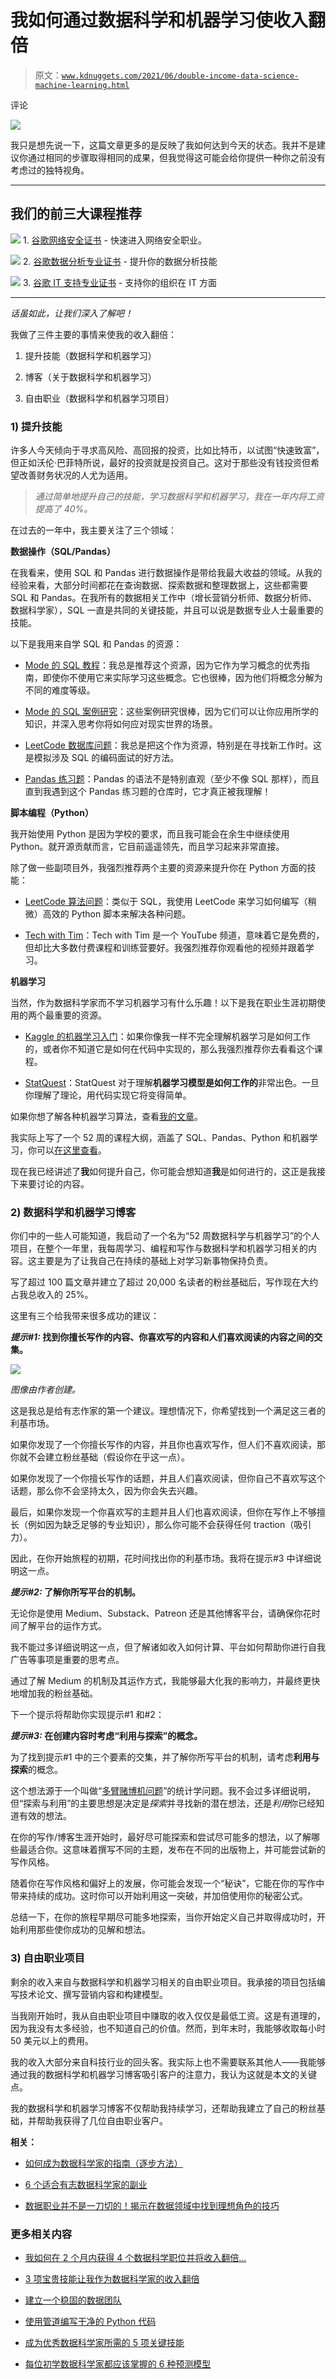 # 我如何通过数据科学和机器学习使收入翻倍

> 原文：[`www.kdnuggets.com/2021/06/double-income-data-science-machine-learning.html`](https://www.kdnuggets.com/2021/06/double-income-data-science-machine-learning.html)

评论

![](img/5685018b489c751b3b316e3068928cfd.png)

我只是想先说一下，这篇文章更多的是反映了我如何达到今天的状态。我并不是建议你通过相同的步骤取得相同的成果，但我觉得这可能会给你提供一种你之前没有考虑过的独特视角。

* * *

## 我们的前三大课程推荐

![](img/0244c01ba9267c002ef39d4907e0b8fb.png) 1\. [谷歌网络安全证书](https://www.kdnuggets.com/google-cybersecurity) - 快速进入网络安全职业。

![](img/e225c49c3c91745821c8c0368bf04711.png) 2\. [谷歌数据分析专业证书](https://www.kdnuggets.com/google-data-analytics) - 提升你的数据分析技能

![](img/0244c01ba9267c002ef39d4907e0b8fb.png) 3\. [谷歌 IT 支持专业证书](https://www.kdnuggets.com/google-itsupport) - 支持你的组织在 IT 方面

* * *

*话虽如此，让我们深入了解吧！*

我做了三件主要的事情来使我的收入翻倍：

1.  提升技能（数据科学和机器学习）

1.  博客（关于数据科学和机器学习）

1.  自由职业（数据科学和机器学习项目）

### 1) 提升技能

许多人今天倾向于寻求高风险、高回报的投资，比如比特币，以试图“快速致富”，但正如沃伦·巴菲特所说，最好的投资就是投资自己。这对于那些没有钱投资但希望改善财务状况的人尤为适用。

> *通过简单地提升自己的技能，学习数据科学和机器学习，我在一年内将工资提高了 40%。*

在过去的一年中，我主要关注了三个领域：

**数据操作（SQL/Pandas）**

在我看来，使用 SQL 和 Pandas 进行数据操作是带给我最大收益的领域。从我的经验来看，大部分时间都花在查询数据、探索数据和整理数据上，这些都需要 SQL 和 Pandas。在我所有的数据相关工作中（增长营销分析师、数据分析师、数据科学家），SQL 一直是共同的关键技能，并且可以说是数据专业人士最重要的技能。

以下是我用来自学 SQL 和 Pandas 的资源：

+   [Mode 的 SQL 教程](https://mode.com/sql-tutorial/introduction-to-sql/)：我总是推荐这个资源，因为它作为学习概念的优秀指南，即使你不使用它来实际学习这些概念。它也很棒，因为他们将概念分解为不同的难度等级。

+   [Mode 的 SQL 案例研究](https://mode.com/sql-tutorial/a-drop-in-user-engagement/)：这些案例研究很棒，因为它们可以让你应用所学的知识，并深入思考你将如何应对现实世界的场景。

+   [LeetCode 数据库问题](https://leetcode.com/problemset/database/)：我总是把这个作为资源，特别是在寻找新工作时。这是模拟涉及 SQL 的编码面试的好方法。

+   [Pandas 练习题](https://github.com/guipsamora/pandas_exercises)：Pandas 的语法不是特别直观（至少不像 SQL 那样），而且直到我遇到这个 Pandas 练习题的仓库时，它才真正被我理解！

**脚本编程（Python）**

我开始使用 Python 是因为学校的要求，而且我可能会在余生中继续使用 Python。就开源贡献而言，它目前遥遥领先，而且学习起来非常直接。

除了做一些副项目外，我强烈推荐两个主要的资源来提升你在 Python 方面的技能：

+   [LeetCode 算法问题](https://leetcode.com/problemset/algorithms/)：类似于 SQL，我使用 LeetCode 来学习如何编写（稍微）高效的 Python 脚本来解决各种问题。

+   [Tech with Tim](https://www.youtube.com/channel/UC4JX40jDee_tINbkjycV4Sg)：Tech with Tim 是一个 YouTube 频道，意味着它是免费的，但却比大多数付费课程和训练营要好。我强烈推荐你观看他的视频并跟着学习。

**机器学习**

当然，作为数据科学家而不学习机器学习有什么乐趣！以下是我在职业生涯初期使用的两个最重要的资源。

+   [Kaggle 的机器学习入门](https://www.kaggle.com/learn/intro-to-machine-learning)：如果你像我一样不完全理解机器学习是如何工作的，或者你不知道它是如何在代码中实现的，那么我强烈推荐你去看看这个课程。

+   [StatQuest](https://www.youtube.com/channel/UCtYLUTtgS3k1Fg4y5tAhLbw)：StatQuest 对于理解**机器学习模型是如何工作的**非常出色。一旦你理解了理论，用代码实现它将变得简单。

如果你想了解各种机器学习算法，查看[我的文章](https://towardsdatascience.com/all-machine-learning-algorithms-you-should-know-in-2021-2e357dd494c7)。

我实际上写了一个 52 周的课程大纲，涵盖了 SQL、Pandas、Python 和机器学习，你可以[在这里查看](https://towardsdatascience.com/a-complete-52-week-curriculum-to-become-a-data-scientist-in-2021-2b5fc77bd160)。

现在我已经讲述了**我**如何提升自己，你可能会想知道**我**是如何进行的，这正是我接下来要讨论的内容。

### 2) 数据科学和机器学习博客

你们中的一些人可能知道，我启动了一个名为“52 周数据科学与机器学习”的个人项目，在整个一年里，我每周学习、编程和写作与数据科学和机器学习相关的内容。这主要是为了让我自己在持续的基础上对学习新事物保持负责。

写了超过 100 篇文章并建立了超过 20,000 名读者的粉丝基础后，写作现在大约占我总收入的 25%。

这里有三个给我带来很多成功的建议：

***提示#1:* 找到你擅长写作的内容、你喜欢写的内容和人们喜欢阅读的内容之间的交集。**

![](img/09d28c9c6db423bedd2912deaa7648fc.png)

*图像由作者创建。*

这是我总是给有志作家的第一个建议。理想情况下，你希望找到一个满足这三者的利基市场。

如果你发现了一个你擅长写作的内容，并且你也喜欢写作，但人们不喜欢阅读，那你就不会建立粉丝基础（假设你在乎这一点）。

如果你发现了一个你擅长写作的话题，并且人们喜欢阅读，但你自己不喜欢写这个话题，那么你不会坚持太久，因为你会失去兴趣。

最后，如果你发现一个你喜欢写的主题并且人们也喜欢阅读，但你在写作上不够擅长（例如因为缺乏足够的专业知识），那么你可能不会获得任何 traction（吸引力）。

因此，在你开始旅程的初期，花时间找出你的利基市场。我将在提示#3 中详细说明这一点。

***提示#2:* 了解你所写平台的机制。**

无论你是使用 Medium、Substack、Patreon 还是其他博客平台，请确保你花时间了解平台的运作方式。

我不能过多详细说明这一点，但了解诸如收入如何计算、平台如何帮助你进行自我广告等事项是重要的思考点。

通过了解 Medium 的机制及其运作方式，我能够最大化我的影响力，并最终更快地增加我的粉丝基础。

下一个提示将帮助你实现提示#1 和#2：

***提示#3:* 在创建内容时考虑“利用与探索”的概念。**

为了找到提示#1 中的三个要素的交集，并了解你所写平台的机制，请考虑**利用与探索**的概念。

这个想法源于一个叫做“[多臂赌博机问题](https://en.wikipedia.org/wiki/Multi-armed_bandit)”的统计学问题。我不会过多详细说明，但“探索与利用”的主要思想是决定是*探索*并寻找新的潜在想法，还是*利用*你已经知道有效的想法。

在你的写作/博客生涯开始时，最好尽可能探索和尝试尽可能多的想法，以了解哪些最适合你。这意味着撰写不同的主题，发布在不同的出版物上，并可能尝试新的写作风格。

随着你在写作风格和偏好上的发展，你可能会发现一个“秘诀”，它能在你的写作中带来持续的成功。这时你可以开始利用这一突破，并加倍使用你的秘密公式。

总结一下，在你的旅程早期尽可能多地探索，当你开始定义自己并取得成功时，开始利用那些使你成功的见解和想法。

### 3) 自由职业项目

剩余的收入来自与数据科学和机器学习相关的自由职业项目。我承接的项目包括编写技术论文、撰写营销内容和构建模型。

当我刚开始时，我从自由职业项目中赚取的收入仅仅是最低工资。这是有道理的，因为我没有太多经验，也不知道自己的价值。然而，到年末时，我能够收取每小时 50 美元以上的费用。

我的收入大部分来自科技行业的回头客。我实际上也不需要联系其他人——我能够通过我的数据科学和机器学习博客吸引客户的注意力，我认为这就是本文的关键点。

我的数据科学和机器学习博客不仅帮助我持续学习，还帮助我建立了自己的粉丝基础，并帮助我获得了几位自由职业客户。

**相关：**

+   [如何成为数据科学家的指南（逐步方法）](https://www.kdnuggets.com/2021/05/guide-become-data-scientist.html)

+   [6 个适合有志数据科学家的副业](https://www.kdnuggets.com/2021/05/6-side-hustles-data-scientist.html)

+   [数据职业并不是一刀切的！揭示在数据领域中找到理想角色的技巧](https://www.kdnuggets.com/2021/04/data-careers-not-one-size-fits-all.html)

### 更多相关内容

+   [我如何在 2 个月内获得 4 个数据科学职位并将收入翻倍…](https://www.kdnuggets.com/2021/01/data-science-offers-doubled-income-2-months.html)

+   [3 项宝贵技能让我作为数据科学家的收入翻倍](https://www.kdnuggets.com/2022/10/3-valuable-skills-doubled-income-data-scientist.html)

+   [建立一个稳固的数据团队](https://www.kdnuggets.com/2021/12/build-solid-data-team.html)

+   [使用管道编写干净的 Python 代码](https://www.kdnuggets.com/2021/12/write-clean-python-code-pipes.html)

+   [成为优秀数据科学家所需的 5 项关键技能](https://www.kdnuggets.com/2021/12/5-key-skills-needed-become-great-data-scientist.html)

+   [每位初学数据科学家都应该掌握的 6 种预测模型](https://www.kdnuggets.com/2021/12/6-predictive-models-every-beginner-data-scientist-master.html)
